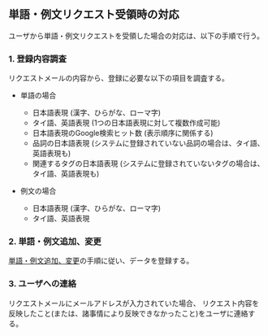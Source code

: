 ## 単語・例文リクエスト受領時の対応
ユーザから単語・例文リクエストを受領した場合の対応は、以下の手順で行う。

### 1. 登録内容調査
リクエストメールの内容から、登録に必要な以下の項目を調査する。
* 単語の場合
    * 日本語表現 (漢字、ひらがな、ローマ字)
    * タイ語、英語表現 (1つの日本語表現に対して複数作成可能)
    * 日本語表現のGoogle検索ヒット数 (表示順序に関係する)
    * 品詞の日本語表現 (システムに登録されていない品詞の場合は、タイ語、英語表現も)
    * 関連するタグの日本語表現 (システムに登録されていないタグの場合は、タイ語、英語表現も)

* 例文の場合
    * 日本語表現 (漢字、ひらがな、ローマ字)
    * タイ語、英語表現

### 2. 単語・例文追加、変更
[単語・例文追加、変更](./maintenance_dataedit.md)の手順に従い、データを登録する。

### 3. ユーザへの連絡
リクエストメールにメールアドレスが入力されていた場合、
リクエスト内容を反映したこと(または、諸事情により反映できなかったこと)をユーザに連絡する。
